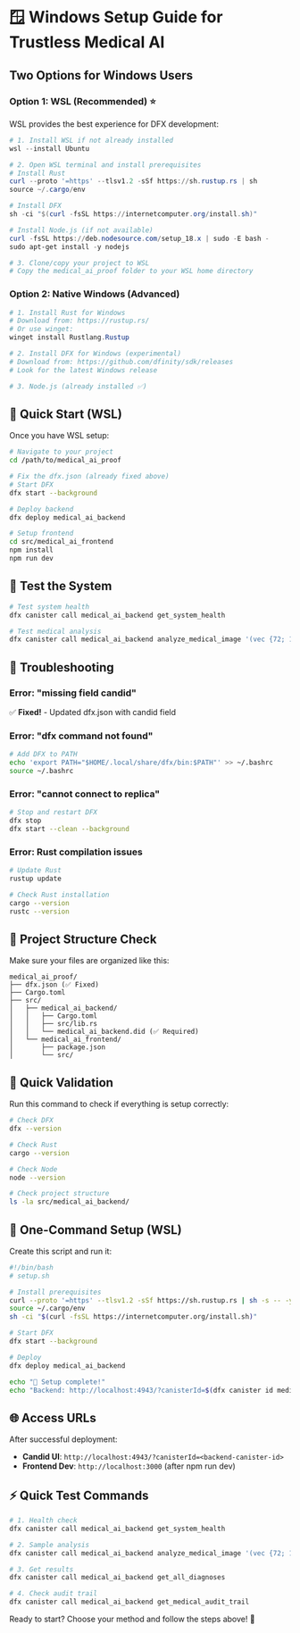 # 🪟 Windows Setup Guide for Trustless Medical AI

## Two Options for Windows Users

### Option 1: WSL (Recommended) ⭐

WSL provides the best experience for DFX development:

```powershell
# 1. Install WSL if not already installed
wsl --install Ubuntu

# 2. Open WSL terminal and install prerequisites
# Install Rust
curl --proto '=https' --tlsv1.2 -sSf https://sh.rustup.rs | sh
source ~/.cargo/env

# Install DFX
sh -ci "$(curl -fsSL https://internetcomputer.org/install.sh)"

# Install Node.js (if not available)
curl -fsSL https://deb.nodesource.com/setup_18.x | sudo -E bash -
sudo apt-get install -y nodejs

# 3. Clone/copy your project to WSL
# Copy the medical_ai_proof folder to your WSL home directory
```

### Option 2: Native Windows (Advanced)

```powershell
# 1. Install Rust for Windows
# Download from: https://rustup.rs/
# Or use winget:
winget install Rustlang.Rustup

# 2. Install DFX for Windows (experimental)
# Download from: https://github.com/dfinity/sdk/releases
# Look for the latest Windows release

# 3. Node.js (already installed ✅)
```

## 🚀 Quick Start (WSL)

Once you have WSL setup:

```bash
# Navigate to your project
cd /path/to/medical_ai_proof

# Fix the dfx.json (already fixed above)
# Start DFX
dfx start --background

# Deploy backend
dfx deploy medical_ai_backend

# Setup frontend
cd src/medical_ai_frontend
npm install
npm run dev
```

## 🧪 Test the System

```bash
# Test system health
dfx canister call medical_ai_backend get_system_health

# Test medical analysis
dfx canister call medical_ai_backend analyze_medical_image '(vec {72; 101; 108; 108; 111}, record {anonymized_id = "PAT_001"; age_range = "31-50"; study_type = "Chest X-ray"; acquisition_date = "2024-01-15"})'
```

## 🔧 Troubleshooting

### Error: "missing field candid"
✅ **Fixed!** - Updated dfx.json with candid field

### Error: "dfx command not found"
```bash
# Add DFX to PATH
echo 'export PATH="$HOME/.local/share/dfx/bin:$PATH"' >> ~/.bashrc
source ~/.bashrc
```

### Error: "cannot connect to replica"
```bash
# Stop and restart DFX
dfx stop
dfx start --clean --background
```

### Error: Rust compilation issues
```bash
# Update Rust
rustup update

# Check Rust installation
cargo --version
rustc --version
```

## 📁 Project Structure Check

Make sure your files are organized like this:
```
medical_ai_proof/
├── dfx.json (✅ Fixed)
├── Cargo.toml
├── src/
│   ├── medical_ai_backend/
│   │   ├── Cargo.toml
│   │   ├── src/lib.rs
│   │   └── medical_ai_backend.did (✅ Required)
│   └── medical_ai_frontend/
│       ├── package.json
│       └── src/
```

## 🎯 Quick Validation

Run this command to check if everything is setup correctly:

```bash
# Check DFX
dfx --version

# Check Rust
cargo --version

# Check Node
node --version

# Check project structure
ls -la src/medical_ai_backend/
```

## 🚀 One-Command Setup (WSL)

Create this script and run it:

```bash
#!/bin/bash
# setup.sh

# Install prerequisites
curl --proto '=https' --tlsv1.2 -sSf https://sh.rustup.rs | sh -s -- -y
source ~/.cargo/env
sh -ci "$(curl -fsSL https://internetcomputer.org/install.sh)"

# Start DFX
dfx start --background

# Deploy
dfx deploy medical_ai_backend

echo "🎉 Setup complete!"
echo "Backend: http://localhost:4943/?canisterId=$(dfx canister id medical_ai_backend)"
```

## 🌐 Access URLs

After successful deployment:

- **Candid UI**: `http://localhost:4943/?canisterId=<backend-canister-id>`
- **Frontend Dev**: `http://localhost:3000` (after npm run dev)

## ⚡ Quick Test Commands

```bash
# 1. Health check
dfx canister call medical_ai_backend get_system_health

# 2. Sample analysis
dfx canister call medical_ai_backend analyze_medical_image '(vec {72; 101; 108; 108; 111}, record {anonymized_id = "TEST_001"; age_range = "31-50"; study_type = "Chest X-ray"; acquisition_date = "2024-01-15"})'

# 3. Get results
dfx canister call medical_ai_backend get_all_diagnoses

# 4. Check audit trail
dfx canister call medical_ai_backend get_medical_audit_trail
```

Ready to start? Choose your method and follow the steps above! 🚀
